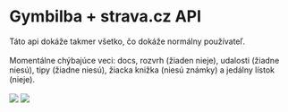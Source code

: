 # Gymbilba + strava.cz API
Táto api dokáže takmer všetko, čo dokáže normálny používateľ.<br><br>
Momentálne chýbajúce veci: docs, rozvrh (žiaden nieje), udalosti (žiadne niesú), tipy (žiadne niesú), žiacka knižka (niesú známky) a jedálny lístok (nieje).
<br><br>[![](https://forthebadge.com/images/badges/made-with-python.svg)]() [![](https://forthebadge.com/images/badges/you-didnt-ask-for-this.svg)]()
